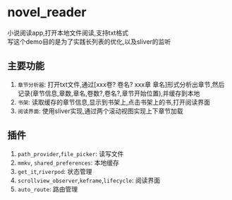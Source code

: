 # novel_reader

  小说阅读app,打开本地文件阅读,支持txt格式  
  写这个demo目的是为了实践长列表的优化,以及sliver的监听

## 主要功能
  1. `章节分析器`: 打开txt文件,通过[xxx卷? 卷名? xxx章 章名]形式分析出章节,然后记录(章节信息,章数,章名,卷数?,卷名?,章节开始位置),并缓存到本地  
  2. `书架`: 读取缓存的章节信息,显示到书架上,点击书架上的书,打开阅读界面  
  3. `阅读界面`: 使用sliver实现,通过两个滚动视图实现上下章节加载  

## 插件
  1. `path_provider`,`file_picker`: 读写文件
  2. `mmkv`, `shared_preferences`: 本地缓存
  3. `get_it`,`riverpod`: 状态管理
  4. `scrollview_observer`,`keframe`,`lifecycle`: 阅读界面
  5. `auto_route`: 路由管理
  

